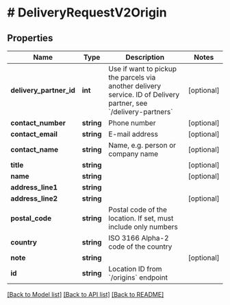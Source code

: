 # # DeliveryRequestV2Origin

## Properties

Name | Type | Description | Notes
------------ | ------------- | ------------- | -------------
**delivery_partner_id** | **int** | Use if want to pickup the parcels via another delivery service. ID of Delivery partner, see &#x60;/delivery-partners&#x60; | [optional]
**contact_number** | **string** | Phone number | [optional]
**contact_email** | **string** | E-mail address | [optional]
**contact_name** | **string** | Name, e.g. person or company name | [optional]
**title** | **string** |  | [optional]
**name** | **string** |  | [optional]
**address_line1** | **string** |  |
**address_line2** | **string** |  | [optional]
**postal_code** | **string** | Postal code of the location. If set, must include only numbers |
**country** | **string** | ISO 3166 Alpha-2 code of the country |
**note** | **string** |  | [optional]
**id** | **string** | Location ID from &#x60;/origins&#x60; endpoint |

[[Back to Model list]](../../README.md#models) [[Back to API list]](../../README.md#endpoints) [[Back to README]](../../README.md)
